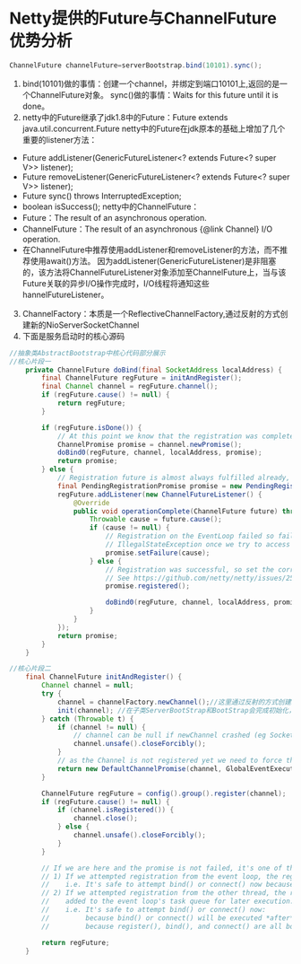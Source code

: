 # Netty提供的Future与ChannelFuture优势分析
```java
ChannelFuture channelFuture=serverBootstrap.bind(10101).sync();
```
1. bind(10101)做的事情：创建一个channel，并绑定到端口10101上,返回的是一个ChannelFuture对象。
sync()做的事情：Waits for this future until it is done。
2. netty中的Future继承了jdk1.8中的Future：Future<V> extends java.util.concurrent.Future<V> 
netty中的Future在jdk原本的基础上增加了几个重要的listener方法：
- Future<V> addListener(GenericFutureListener<? extends Future<? super V>> listener);
- Future<V> removeListener(GenericFutureListener<? extends Future<? super V>> listener);
- Future<V> sync() throws InterruptedException;
- boolean isSuccess();
netty中的ChannelFuture：
- Future：The result of an asynchronous operation.
- ChannelFuture：The result of an asynchronous {@link Channel} I/O operation.
- 在ChannelFuture中推荐使用addListener和removeListener的方法，而不推荐使用await()方法。
因为addListener(GenericFutureListener)是非阻塞的，该方法将ChannelFutureListener对象添加至ChannelFuture上，当与该Future关联的异步I/O操作完成时，I/O线程将通知这些hannelFutureListener。
3. ChannelFactory：本质是一个ReflectiveChannelFactory,通过反射的方式创建新的NioServerSocketChannel
4. 下面是服务启动时的核心源码
```java
//抽象类AbstractBootstrap中核心代码部分展示
//核心片段一
	private ChannelFuture doBind(final SocketAddress localAddress) {
        final ChannelFuture regFuture = initAndRegister();
        final Channel channel = regFuture.channel();
        if (regFuture.cause() != null) {
            return regFuture;
        }

        if (regFuture.isDone()) {
            // At this point we know that the registration was complete and successful.
            ChannelPromise promise = channel.newPromise();
            doBind0(regFuture, channel, localAddress, promise);
            return promise;
        } else {
            // Registration future is almost always fulfilled already, but just in case it's not.
            final PendingRegistrationPromise promise = new PendingRegistrationPromise(channel);
            regFuture.addListener(new ChannelFutureListener() {
                @Override
                public void operationComplete(ChannelFuture future) throws Exception {
                    Throwable cause = future.cause();
                    if (cause != null) {
                        // Registration on the EventLoop failed so fail the ChannelPromise directly to not cause an
                        // IllegalStateException once we try to access the EventLoop of the Channel.
                        promise.setFailure(cause);
                    } else {
                        // Registration was successful, so set the correct executor to use.
                        // See https://github.com/netty/netty/issues/2586
                        promise.registered();

                        doBind0(regFuture, channel, localAddress, promise);
                    }
                }
            });
            return promise;
        }
    }

//核心片段二
    final ChannelFuture initAndRegister() {
        Channel channel = null;
        try {
            channel = channelFactory.newChannel();//这里通过反射的方式创建新的NioServerSocketChannel
            init(channel); //在子类ServerBootStrap和BootStrap会完成初始化，主要是将一些原始的ChannelHandle加入到ChannelPipeline中
        } catch (Throwable t) {
            if (channel != null) {
                // channel can be null if newChannel crashed (eg SocketException("too many open files"))
                channel.unsafe().closeForcibly();
            }
            // as the Channel is not registered yet we need to force the usage of the GlobalEventExecutor
            return new DefaultChannelPromise(channel, GlobalEventExecutor.INSTANCE).setFailure(t);
        }

        ChannelFuture regFuture = config().group().register(channel);
        if (regFuture.cause() != null) {
            if (channel.isRegistered()) {
                channel.close();
            } else {
                channel.unsafe().closeForcibly();
            }
        }

        // If we are here and the promise is not failed, it's one of the following cases:
        // 1) If we attempted registration from the event loop, the registration has been completed at this point.
        //    i.e. It's safe to attempt bind() or connect() now because the channel has been registered.
        // 2) If we attempted registration from the other thread, the registration request has been successfully
        //    added to the event loop's task queue for later execution.
        //    i.e. It's safe to attempt bind() or connect() now:
        //         because bind() or connect() will be executed *after* the scheduled registration task is executed
        //         because register(), bind(), and connect() are all bound to the same thread.

        return regFuture;
    }

```
